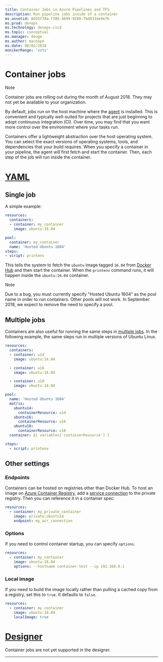 ```yaml
---
title: Container Jobs in Azure Pipelines and TFS
description: Run pipeline jobs inside of a container
ms.assetid: 8d35f78a-f386-4699-9280-7bd933de9e7b
ms.prod: devops
ms.technology: devops-cicd
ms.topic: conceptual
ms.manager: douge
ms.author: macoope
ms.date: 08/02/2018
monikerRange: 'vsts'
---
```


# Container jobs

> [!Note]
> Container jobs are rolling out during the month of August 2018.
> They may not yet be available to your organization.

By default, jobs run on the host machine where the [agent](../agents/agents.md)
is installed.
This is convenient and typically well-suited for projects that are just beginning to adopt continuous integration (CI).
Over time, you may find that you want more control over the environment where your tasks run.

Containers offer a lightweight abstraction over the host operating system.
You can select the exact versions of operating systems, tools, and dependencies that your build requires.
When you specify a container in your pipeline, the agent will first
fetch and start the container.
Then, each step of the job will run inside the container.

# [YAML](#tab/yaml)

## Single job

A simple example:

```yaml
resources:
  containers:
  - container: my_container
    image: ubuntu:16.04

pool:
  container: my_container
  name: 'Hosted Ubuntu 1604'
steps:
- script: printenv
```

This tells the system to fetch the `ubuntu` image tagged `16.04` from
[Docker Hub](https://hub.docker.com) and then start the container. When the
`printenv` command runs, it will happen inside the `ubuntu:16.04` container.

> [!Note]
> Due to a bug, you must currently specify "Hosted Ubuntu 1604" as the
> pool name in order to run containers. Other pools will not work.
> In September 2018, we expect to remove the need to specify a pool.

## Multiple jobs

Containers are also useful for running the same steps in [multiple jobs](multiple-phases.md).
In the following example, the same steps run in multiple versions of Ubuntu Linux.

```yaml
resources:
  containers:
  - container: u14
    image: ubuntu:14.04

  - container: u16
    image: ubuntu:16.04

  - container: u18
    image: ubuntu:18.04

pool:
  name: 'Hosted Ubuntu 1604'
  matrix:
    ubuntu14:
      containerResource: u14
    ubuntu16:
      containerResource: u16
    ubuntu18:
      containerResource: u18
  container: $[ variables['containerResource'] ]

steps:
  - script: printenv
```

## Other settings

### Endpoints

Containers can be hosted on registries other than Docker Hub. To host
an image on [Azure Container Registry](/services/container-registry/),
add a [service connection](../library/service-endpoints.md) to the
private registry. Then you can reference it in a container spec:

```yaml
resources:
  - container: my_private_container
    image: private:ubuntu14
    endpoint: my_acr_connection
```

### Options

If you need to control container startup, you can specify `options`.

```yaml
resources:
  - container: my_container
    image: ubuntu:16.04
    options: --hostname container-test --ip 192.168.0.1
```

### Local image

If you need to build the image locally rather than pulling a cached copy from
a registry, set this to `true`. It defaults to `false`.

```yaml
resources:
  - container: my_container
    image: ubuntu:16.04
    localImage: true
```

# [Designer](#tab/designer)

Container jobs are not yet supported in the designer.

---
